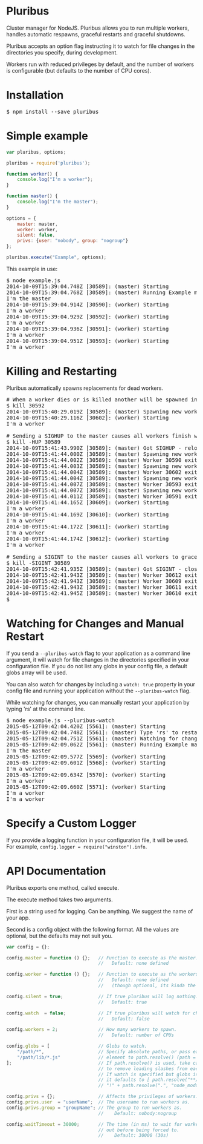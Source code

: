 Pluribus
========

Cluster manager for NodeJS. Pluribus allows you to run multiple workers, handles automatic respawns, graceful restarts and graceful shutdowns.

Pluribus accepts an option flag instructing it to watch for file changes in the directories you specify, during development.

Workers run with reduced privileges by default, and the number of workers is configurable (but defaults to the number of CPU cores).

Installation
============

<pre>$ npm install --save pluribus</pre>

Simple example
==============

```javascript
var pluribus, options;

pluribus = require('pluribus');

function worker() {
    console.log("I'm a worker");
}

function master() {
    console.log("I'm the master");
}

options = {
    master: master,
    worker: worker,
    silent: false,
    privs: {user: "nobody", group: "nogroup"}
};

pluribus.execute("Example", options);
```

This example in use:

<pre>$ node example.js
2014-10-09T15:39:04.748Z [30589]: (master) Starting
2014-10-09T15:39:04.768Z [30589]: (master) Running Example master method
I'm the master
2014-10-09T15:39:04.914Z [30590]: (worker) Starting
I'm a worker
2014-10-09T15:39:04.929Z [30592]: (worker) Starting
I'm a worker
2014-10-09T15:39:04.936Z [30591]: (worker) Starting
I'm a worker
2014-10-09T15:39:04.951Z [30593]: (worker) Starting
I'm a worker
</pre>

Killing and Restarting
======================

Pluribus automatically spawns replacements for dead workers.

<pre># When a worker dies or is killed another will be spawned in its place
$ kill 30592
2014-10-09T15:40:29.019Z [30589]: (master) Spawning new worker to replace 30592
2014-10-09T15:40:29.116Z [30602]: (worker) Starting
I'm a worker

# Sending a SIGHUP to the master causes all workers finish what they are doing and respawn, e.g. to reload config
$ kill -HUP 30589
2014-10-09T15:41:43.990Z [30589]: (master) Got SIGHUP - reloading all workers
2014-10-09T15:41:44.000Z [30589]: (master) Spawning new worker to replace 30590
2014-10-09T15:41:44.002Z [30589]: (master) Worker 30590 exited
2014-10-09T15:41:44.003Z [30589]: (master) Spawning new worker to replace 30602
2014-10-09T15:41:44.004Z [30589]: (master) Worker 30602 exited
2014-10-09T15:41:44.004Z [30589]: (master) Spawning new worker to replace 30593
2014-10-09T15:41:44.007Z [30589]: (master) Worker 30593 exited
2014-10-09T15:41:44.007Z [30589]: (master) Spawning new worker to replace 30591
2014-10-09T15:41:44.011Z [30589]: (master) Worker 30591 exited
2014-10-09T15:41:44.165Z [30609]: (worker) Starting
I'm a worker
2014-10-09T15:41:44.169Z [30610]: (worker) Starting
I'm a worker
2014-10-09T15:41:44.172Z [30611]: (worker) Starting
I'm a worker
2014-10-09T15:41:44.174Z [30612]: (worker) Starting
I'm a worker

# Sending a SIGINT to the master causes all workers to gracefully die, followed by the master
$ kill -SIGINT 30589
2014-10-09T15:42:41.935Z [30589]: (master) Got SIGINT - closing down
2014-10-09T15:42:41.943Z [30589]: (master) Worker 30612 exited
2014-10-09T15:42:41.943Z [30589]: (master) Worker 30609 exited
2014-10-09T15:42:41.943Z [30589]: (master) Worker 30611 exited
2014-10-09T15:42:41.945Z [30589]: (master) Worker 30610 exited
$
</pre>

Watching for Changes and Manual Restart
=======================================

If you send a `--pluribus-watch` flag to your application as a command line argument, it will watch for
file changes in the directories specified in your configuration file. If you do not list any globs
in your config file, a default globs array will be used.

You can also watch for changes by including a `watch: true` property in your config file and running
your application without the `--pluribus-watch` flag.

While watching for changes, you can manually restart your application by typing 'rs' at the command line.

<pre>
$ node example.js --pluribus-watch
2015-05-12T09:42:04.420Z [5561]: (master) Starting
2015-05-12T09:42:04.748Z [5561]: (master) Type 'rs' to restart
2015-05-12T09:42:04.751Z [5561]: (master) Watching for changes...
2015-05-12T09:42:09.062Z [5561]: (master) Running Example master method
I'm the master
2015-05-12T09:42:09.577Z [5569]: (worker) Starting
2015-05-12T09:42:09.601Z [5568]: (worker) Starting
I'm a worker
2015-05-12T09:42:09.634Z [5570]: (worker) Starting
I'm a worker
2015-05-12T09:42:09.660Z [5571]: (worker) Starting
I'm a worker
I'm a worker
</pre>

Specify a Custom Logger
=======================

If you provide a logging function in your configuration file, it will be used.
For example, `config.logger = require("winston").info`.

API Documentation
=================

Pluribus exports one method, called execute.

The execute method takes two arguments.

First is a string used for logging. Can be anything. We suggest the name of your app.

Second is a config object with the following format. All the values are optional, but the defaults may not suit you.

```javascript
var config = {};

config.master = function () {};   // Function to execute as the master.
                                  //   Default: none defined

config.worker = function () {};   // Function to execute as the workers.
                                  //   Default: none defined
                                  //   (though optional, its kinda the whole point)

config.silent = true;             // If true pluribus will log nothing.
                                  //   Default: true

config.watch  = false;            // If true pluribus will watch for changes
                                  //   Default: false

config.workers = 2;               // How many workers to spawn.
                                  //   Default: number of CPUs

config.globs = [                  // Globs to watch.
    "/path/*",                    // Specify absolute paths, or pass each
    "/path/lib/*.js"              // element to path.resolve() (path = require("path")).
];                                // If path.resolve() is used, take care
                                  // to remove leading slashes from each relative path.
                                  // If watch is specified but globs is not,
                                  // it defaults to [ path.resolve("**/*.js"),
                                  // "!" + path.resolve(".", "node_modules", "**/*") ]

config.privs = {};                // Affects the privileges of workers.
config.privs.user  = "userName";  // The username to run workers as.
config.privs.group = "groupName"; // The group to run workers as.
                                  //    Default: nobody:nogroup

config.waitTimeout = 30000;       // The time (in ms) to wait for workers to drop
                                  // out before being forced to.
                                  //    Default: 30000 (30s)
```
